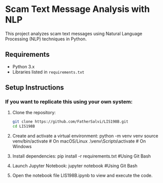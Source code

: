 # Scam Text Message Analysis with NLP

This project analyzes scam text messages using Natural Language Processing (NLP) techniques in Python.

## Requirements
- Python 3.x
- Libraries listed in `requirements.txt`

## Setup Instructions
### If you want to replicate this using your own system:
1. Clone the repository:
   ```bash
   git clone https://github.com/FatherSalvi/LIS198B.git
   cd LIS198B

2. Create and activate a virtual environment:
    python -m venv venv
    source venv/bin/activate  # On macOS/Linux
    .\venv\Scripts\activate   # On Windows

3. Install dependencies:
    pip install -r requirements.txt #Using Git Bash

4. Launch Jupyter Notebook:
    jupyter notebook #Using Git Bash

5. Open the notebook file LIS198B.ipynb to view and execute the code.
